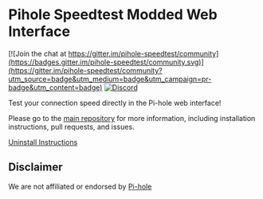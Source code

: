 # Pihole Speedtest Modded Web Interface

[![Join the chat at https://gitter.im/pihole-speedtest/community](https://badges.gitter.im/pihole-speedtest/community.svg)](https://gitter.im/pihole-speedtest/community?utm_source=badge&utm_medium=badge&utm_campaign=pr-badge&utm_content=badge)  [![Discord](https://badgen.net/badge/icon/discord?icon=discord&label)](https://discord.gg/TW9TfyM)

Test your connection speed directly in the Pi-hole web interface!

Please go to the [main repository](https://github.com/arevindh/pihole-speedtest) for more information, including installation instructions, pull requests, and issues.

[Uninstall Instructions](https://github.com/arevindh/pihole-speedtest/wiki/Uninstalling-Speedtest-Mod)

## Disclaimer

We are not affiliated or endorsed by [Pi-hole](https://github.com/pi-hole/AdminLTE)
